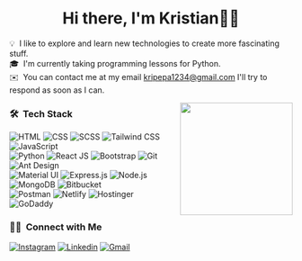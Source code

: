 <h1 align="center">Hi there, I'm Kristian👋🏻</h1>

💡 &nbsp;I like to explore and learn new technologies to create more fascinating stuff.\
🎓 &nbsp;I'm currently taking programming lessons for Python.\
✉️ &nbsp;You can contact me at my email kripepa1234@gmail.com I'll try to respond as soon as I can.

<img src="https://media.giphy.com/media/br99SojJZ5rlfSYset/giphy.gif" align="right" height="200" width="200"/>

### 🛠 &nbsp;Tech Stack
![HTML](https://img.shields.io/badge/HTML5-E34F26?style=for-the-badge&logo=html5&logoColor=white)
![CSS](https://img.shields.io/badge/CSS3-1572B6?style=for-the-badge&logo=css3&logoColor=white)
![SCSS](https://img.shields.io/badge/Sass-CC6699?style=for-the-badge&logo=sass&logoColor=white)
![Tailwind CSS](https://img.shields.io/badge/Tailwind_CSS-38B2AC?style=for-the-badge&logo=tailwind-css&logoColor=white)
![JavaScript](https://img.shields.io/badge/JavaScript-F7DF1E?style=for-the-badge&logo=javascript&logoColor=black)\
![Python](https://img.shields.io/badge/Python-3776AB?style=for-the-badge&logo=python&logoColor=white)
![React JS](https://img.shields.io/badge/React-20232A?style=for-the-badge&logo=react&logoColor=61DAFB)
![Bootstrap](https://img.shields.io/badge/Bootstrap-563D7C?style=for-the-badge&logo=bootstrap&logoColor=white)
![Git](https://img.shields.io/badge/GIT-E44C30?style=for-the-badge&logo=git&logoColor=white)
![Ant Design](https://img.shields.io/badge/Ant_Design-0170FE?style=for-the-badge&logo=ant-design&logoColor=white)\
![Material UI](https://img.shields.io/badge/Material--UI-0081CB?style=for-the-badge&logo=material-ui&logoColor=white)
![Express.js](https://img.shields.io/badge/Express.js-404D59?style=for-the-badge)
![Node.js](https://img.shields.io/badge/Node.js-43853D?style=for-the-badge&logo=node.js&logoColor=white)
![MongoDB](https://img.shields.io/badge/MongoDB-4EA94B?style=for-the-badge&logo=mongodb&logoColor=white)
![Bitbucket](https://img.shields.io/badge/Bitbucket-0747a6?style=for-the-badge&logo=bitbucket&logoColor=white)\
![Postman](https://img.shields.io/badge/Postman-FF6C37?style=for-the-badge&logo=postman&logoColor=white)
![Netlify](https://img.shields.io/badge/Netlify-00C7B7?style=for-the-badge&logo=netlify&logoColor=white)
![Hostinger](https://img.shields.io/badge/Hostinger-673DE6?style=for-the-badge&logo=hostinger&logoColor=White)
![GoDaddy](https://img.shields.io/badge/GoDaddy-673DE6?style=for-the-badge&logo=godaddy&logoColor=White)

### 🤝🏻 &nbsp;Connect with Me
[![Instagram](https://img.shields.io/badge/christi.pepa-E4405F?style=for-the-badge&logo=instagram&logoColor=white)](https://www.instagram.com/christi.pepa/)
[![Linkedin](https://img.shields.io/badge/kristian--pepa-0077B5?style=for-the-badge&logo=linkedin&logoColor=white)](https://www.linkedin.com/in/kristian-pepa/)
[![Gmail](https://img.shields.io/badge/Kripepa1234@gmail.com-D14836?style=for-the-badge&logo=gmail&logoColor=white)](mailto:kripepa1234@gmail.com)
